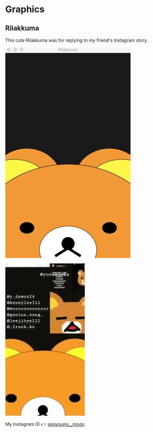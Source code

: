 # Graphics

## Rilakkuma
This cute Rilakkuma was for replying to my friend's Instagram story.


![Rilakkuma](https://github.com/symoon94/graphics/blob/master/Rilakkuma.gif)

![Instra_reply](https://github.com/symoon94/graphics/blob/master/Rilakkuma_instareply.gif)

My Instagram ID :point_right: [sooyoung__moon](https://www.instagram.com/sooyoung__moon/)


